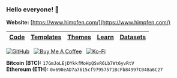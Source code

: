 ### Hello everyone! 👋

**Website:** [https://www.himpfen.com/](https://www.himpfen.com/)

| [Code](https://github.com/brandonhimpfen?tab=repositories) | [Templates](https://github.com/brandontemplates) | [Themes](https://github.com/brandonthemes) | [Learn](https://github.com/brandonlearn/learn) | [Datasets](https://github.com/brandondatasets) |
-------|-----------|--------|--------|--------

[![GitHub](https://srv-cdn.himpfen.io/badges/github/github-flat.svg)](https://github.com/sponsors/brandonhimpfen/) &nbsp; [![Buy Me A Coffee](https://srv-cdn.himpfen.io/badges/buymeacoffee/buymeacoffee-flat.svg)](https://www.buymeacoffee.com/brandonhimpfen) &nbsp; [![Ko-Fi](https://srv-cdn.himpfen.io/badges/kofi/kofi-flat.svg)](https://ko-fi.com/brandonhimpfen)

**Bitcoin (BTC):** `17GmJoLEjDYkkfMoHpQSvR6Lb7Wt6yvRtV` <br />
**Ethereum (ETH):** `0x690eAD7a7615cf97957571BcFb84997C048a6C27`
